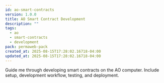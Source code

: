 ```yaml
---
id: ao-smart-contracts
version: 1.0.0
title: AO Smart Contract Development
description: ""
tags:
  - ao
  - smart-contracts
  - development
pack: permaweb-pack
created_at: 2025-08-15T17:28:02.16718-04:00
updated_at: 2025-08-15T17:28:02.16718-04:00
---
```


Guide me through developing smart contracts on the AO computer. Include setup, development workflow, testing, and deployment.
